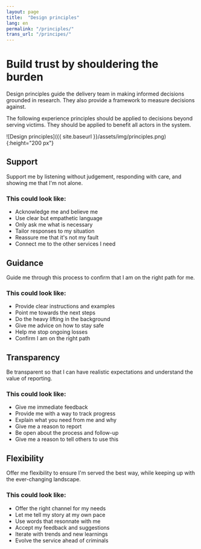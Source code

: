 ```yaml
---
layout: page
title:  "Design principles"
lang: en
permalink: "/principles/"
trans_url: "/principes/"
---
```


# Build trust by shouldering the burden

Design principles guide the delivery team in making informed decisions grounded in research. They also provide a framework to measure decisions against.

The following experience principles should be applied to decisions beyond serving victims. They should be applied to benefit all actors in the system.

![Design principles]({{ site.baseurl }}/assets/img/principles.png){:height="200 px"}

## Support
Support me by listening without judgement, responding with care, and showing me that I'm not alone.

### This could look like:
  - Acknowledge me and believe me
  - Use clear but empathetic language
  - Only ask me what is necessary
  - Tailor responses to my situation
  - Reassure me that it's not my fault
  - Connect me to the other services I need

## Guidance
Guide me through this process to confirm that I am on the right path for me.

### This could look like:
  - Provide clear instructions and examples
  - Point me towards the next steps
  - Do the heavy lifting in the background
  - Give me advice on how to stay safe
  - Help me stop ongoing losses
  - Confirm I am on the right path

## Transparency
Be transparent so that I can have realistic expectations and understand the value of reporting.

### This could look like:
  - Give me immediate feedback
  - Provide me with a way to track progress
  - Explain what you need from me and why
  - Give me a reason to report
  - Be open about the process and follow-up
  - Give me a reason to tell others to use this

## Flexibility
Offer me flexibility to ensure I'm served the best way, while keeping up with the ever-changing landscape.

### This could look like:
  - Offer the right channel for my needs
  - Let me tell my story at my own pace
  - Use words that resonnate with me
  - Accept my feedback and suggestions
  - Iterate with trends and new learnings
  - Evolve the service ahead of criminals


